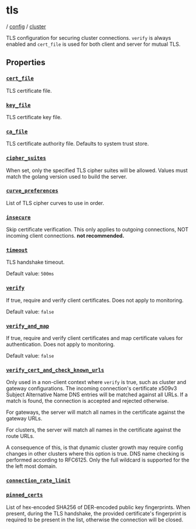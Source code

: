 # tls

/ [config](/reference/server-config/index.md) / [cluster](/reference/server-config/config/cluster/index.md) 

TLS configuration for securing cluster connections.
`verify` is always enabled and `cert_file` is used for
both client and server for mutual TLS.

## Properties

### [`cert_file`](/reference/server-config/cluster/tls/cert_file/index.md)

TLS certificate file.

### [`key_file`](/reference/server-config/cluster/tls/key_file/index.md)

TLS certificate key file.

### [`ca_file`](/reference/server-config/cluster/tls/ca_file/index.md)

TLS certificate authority file. Defaults to system trust store.

### [`cipher_suites`](/reference/server-config/cluster/tls/cipher_suites/index.md)

When set, only the specified TLS cipher suites will be allowed. Values must match the golang version used to build the server.

### [`curve_preferences`](/reference/server-config/cluster/tls/curve_preferences/index.md)

List of TLS cipher curves to use in order.

### [`insecure`](/reference/server-config/cluster/tls/insecure/index.md)

Skip certificate verification. This only applies to outgoing connections, NOT incoming client connections. **not recommended.**

### [`timeout`](/reference/server-config/cluster/tls/timeout/index.md)

TLS handshake timeout.

Default value: `500ms`

### [`verify`](/reference/server-config/cluster/tls/verify/index.md)

If true, require and verify client certificates. Does not apply to monitoring.

Default value: `false`

### [`verify_and_map`](/reference/server-config/cluster/tls/verify_and_map/index.md)

If true, require and verify client certificates and map certificate values for authentication. Does not apply to monitoring.

Default value: `false`

### [`verify_cert_and_check_known_urls`](/reference/server-config/cluster/tls/verify_cert_and_check_known_urls/index.md)

Only used in a non-client context where `verify` is true, such as cluster and gateway configurations.
The incoming connection's certificate x509v3 Subject Alternative Name DNS entries will be matched against
all URLs. If a match is found, the connection is accepted and rejected otherwise.

For gateways, the server will match all names in the certificate against the gateway URLs.

For clusters, the server will match all names in the certificate against the route URLs.

A consequence of this, is that dynamic cluster growth may require config changes in other clusters where this
option is true. DNS name checking is performed according to RFC6125. Only the full wildcard is supported for the
the left most domain.

### [`connection_rate_limit`](/reference/server-config/cluster/tls/connection_rate_limit/index.md)



### [`pinned_certs`](/reference/server-config/cluster/tls/pinned_certs/index.md)

List of hex-encoded SHA256 of DER-encoded public key fingerprints. When present, during the TLS handshake, the
provided certificate's fingerprint is required to be present in the list, otherwise the connection will be
closed.

